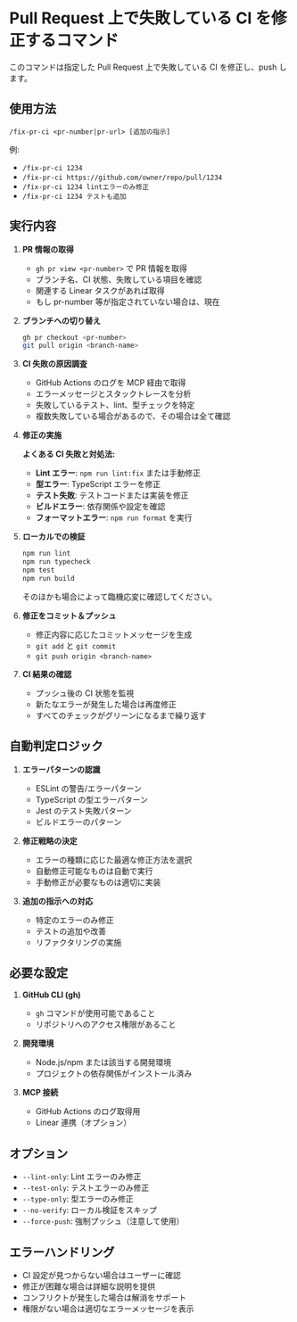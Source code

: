 # Pull Request 上で失敗している CI を修正するコマンド

このコマンドは指定した Pull Request 上で失敗している CI を修正し、push します。

## 使用方法

```
/fix-pr-ci <pr-number|pr-url> [追加の指示]
```

例:

- `/fix-pr-ci 1234`
- `/fix-pr-ci https://github.com/owner/repo/pull/1234`
- `/fix-pr-ci 1234 lintエラーのみ修正`
- `/fix-pr-ci 1234 テストも追加`

## 実行内容

1. **PR 情報の取得**

   - `gh pr view <pr-number>` で PR 情報を取得
   - ブランチ名、CI 状態、失敗している項目を確認
   - 関連する Linear タスクがあれば取得
   - もし pr-number 等が指定されていない場合は、現在

2. **ブランチへの切り替え**

   ```bash
   gh pr checkout <pr-number>
   git pull origin <branch-name>
   ```

3. **CI 失敗の原因調査**

   - GitHub Actions のログを MCP 経由で取得
   - エラーメッセージとスタックトレースを分析
   - 失敗しているテスト、lint、型チェックを特定
   - 複数失敗している場合があるので、その場合は全て確認

4. **修正の実施**

   **よくある CI 失敗と対処法:**

   - **Lint エラー**: `npm run lint:fix` または手動修正
   - **型エラー**: TypeScript エラーを修正
   - **テスト失敗**: テストコードまたは実装を修正
   - **ビルドエラー**: 依存関係や設定を確認
   - **フォーマットエラー**: `npm run format` を実行

5. **ローカルでの検証**

   ```bash
   npm run lint
   npm run typecheck
   npm test
   npm run build
   ```

   そのほかも場合によって臨機応変に確認してください。

6. **修正をコミット＆プッシュ**

   - 修正内容に応じたコミットメッセージを生成
   - `git add` と `git commit`
   - `git push origin <branch-name>`

7. **CI 結果の確認**

   - プッシュ後の CI 状態を監視
   - 新たなエラーが発生した場合は再度修正
   - すべてのチェックがグリーンになるまで繰り返す

## 自動判定ロジック

1. **エラーパターンの認識**

   - ESLint の警告/エラーパターン
   - TypeScript の型エラーパターン
   - Jest のテスト失敗パターン
   - ビルドエラーのパターン

2. **修正戦略の決定**

   - エラーの種類に応じた最適な修正方法を選択
   - 自動修正可能なものは自動で実行
   - 手動修正が必要なものは適切に実装

3. **追加の指示への対応**
   - 特定のエラーのみ修正
   - テストの追加や改善
   - リファクタリングの実施

## 必要な設定

1. **GitHub CLI (gh)**

   - `gh` コマンドが使用可能であること
   - リポジトリへのアクセス権限があること

2. **開発環境**

   - Node.js/npm または該当する開発環境
   - プロジェクトの依存関係がインストール済み

3. **MCP 接続**
   - GitHub Actions のログ取得用
   - Linear 連携（オプション）

## オプション

- `--lint-only`: Lint エラーのみ修正
- `--test-only`: テストエラーのみ修正
- `--type-only`: 型エラーのみ修正
- `--no-verify`: ローカル検証をスキップ
- `--force-push`: 強制プッシュ（注意して使用）

## エラーハンドリング

- CI 設定が見つからない場合はユーザーに確認
- 修正が困難な場合は詳細な説明を提供
- コンフリクトが発生した場合は解消をサポート
- 権限がない場合は適切なエラーメッセージを表示
